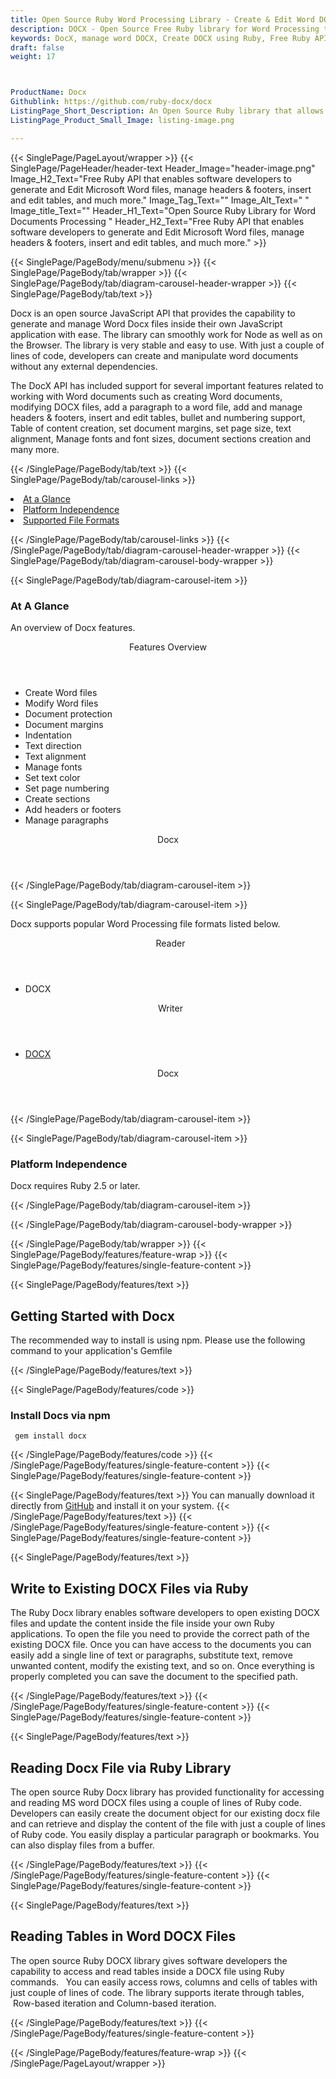 ```yaml
---
title: Open Source Ruby Word Processing Library - Create & Edit Word DOCX Files
description: DOCX - Open Source Free Ruby library for Word Processing to save exist DOCX file, read tables, add header/footer & Paragraphs to Word DOCX documents via Ruby code.
keywords: DocX, manage word DOCX, Create DOCX using Ruby, Free Ruby API, Free APIs, Free Ruby library, Free DOCX APIs, Free DOCX Ruby API, Open Source Ruby API, Ruby APIS, Create DOCX using Ruby, Convert DOCX using, add sections to Word files, manage header/footer, add tables to Word documents
draft: false
weight: 17



ProductName: Docx
Githublink: https://github.com/ruby-docx/docx
ListingPage_Short_Description: An Open Source Ruby library that allows software developers to create, edit and manipulating MS Word DOCX file format.
ListingPage_Product_Small_Image: listing-image.png 

---
```


{{< SinglePage/PageLayout/wrapper >}}
{{< SinglePage/PageHeader/header-text
Header_Image="header-image.png"
Image_H2_Text="Free Ruby API that enables software developers to generate and Edit Microsoft Word files, manage headers & footers, insert and edit tables, and much more."
Image_Tag_Text=""
Image_Alt_Text=" "
Image_title_Text=""
Header_H1_Text="Open Source Ruby Library for Word Documents Processing "
Header_H2_Text="Free Ruby API that enables software developers to generate and Edit Microsoft Word files, manage headers & footers, insert and edit tables, and much more." >}}

{{< SinglePage/PageBody/menu/submenu >}}
{{< SinglePage/PageBody/tab/wrapper >}}
{{< SinglePage/PageBody/tab/diagram-carousel-header-wrapper >}}
{{< SinglePage/PageBody/tab/text >}}



<p>Docx is an open source JavaScript API that provides the capability to generate and manage Word Docx files inside their own JavaScript application with ease. The library can smoothly work for Node as well as on the Browser. The library is very stable and easy to use. With just a couple of lines of code, developers can create and manipulate word documents without any external dependencies.</p>
<p>The DocX API has included support for several important features related to working with Word documents such as creating Word documents, modifying DOCX files, add a paragraph to a word file, add and manage headers & footers, insert and edit tables, bullet and numbering support, Table of content creation, set document margins, set page size, text alignment, Manage fonts and font sizes, document sections creation and many more.</p>

{{< /SinglePage/PageBody/tab/text >}}
{{< SinglePage/PageBody/tab/carousel-links >}}

<li data-target="#diagramcarousel" data-slide-to="0"><a href="#">At a Glance</a></li>
<li data-target="#diagramcarousel" data-slide-to="2"><a href="#">Platform Independence</a></li>
<li data-target="#diagramcarousel" data-slide-to="1"><a class="activetab" href="#">Supported File Formats</a></li>


{{< /SinglePage/PageBody/tab/carousel-links >}}
{{< /SinglePage/PageBody/tab/diagram-carousel-header-wrapper >}}
{{< SinglePage/PageBody/tab/diagram-carousel-body-wrapper >}}

{{< SinglePage/PageBody/tab/diagram-carousel-item >}}
<h3>At A Glance</h3>
<p>An overview of Docx features.</p>
<div class="diagram1 d1-poi">
<div class="d1-row">
<div class="d1-col d1-right"><header>Features Overview</header>
<ul>
<li>Create Word files</li>
<li>Modify Word files</li>
<li>Document protection</li>
<li>Document margins</li>
<li>Indentation</li>
<li>Text direction</li>
<li>Text alignment</li>
<li>Manage fonts</li>
<li>Set text color</li>
<li>Set page numbering</li>
<li>Create sections</li>
<li>Add headers or footers</li>
<li>Manage paragraphs</li>
</ul>
</div>
</div>
<div class="d1-logo" style="border: none;"><!--<img src='listing-image.png' alt="Compression APIs for .NET" />--><header>Docx</header><footer><small></small></footer></div>
<!--/logo--></div>
<!--/diagram1-->
{{< /SinglePage/PageBody/tab/diagram-carousel-item >}}

{{< SinglePage/PageBody/tab/diagram-carousel-item >}}
<p>Docx supports popular Word Processing file formats listed below.</p>
<div class="diagram1 d2  d1-poi">
<div class="d1-row">
<div class="d1-col d1-left"><header><i class="fa fa-arrows-v "> </i> Reader</header>
<ul>
<li>DOCX</li>
</ul>
</div>
<!--/left-->
<div class="d1-col d1-right"><header><i class="fa  fa-long-arrow-down"> </i> Writer</header>
<ul>
<li><a href="https://wiki.fileformat.com/word-processing/docx/">DOCX</a></li>
</ul>
</div>
<!--/right--></div>
<!--/row-->
<div class="d1-logo" style="border: none;"><!--<img src='listing-image.png' alt="Compression APIs for .NET" />--><header>Docx</header><footer><small></small></footer></div>
<!--/logo--></div>
<!--/diagram2-->
{{< /SinglePage/PageBody/tab/diagram-carousel-item >}}

{{< SinglePage/PageBody/tab/diagram-carousel-item >}}
<h3>Platform Independence</h3>
<p>Docx requires Ruby 2.5 or later.</p>
{{< /SinglePage/PageBody/tab/diagram-carousel-item >}}

{{< /SinglePage/PageBody/tab/diagram-carousel-body-wrapper >}}

{{< /SinglePage/PageBody/tab/wrapper >}}
{{< SinglePage/PageBody/features/feature-wrap >}}
{{< SinglePage/PageBody/features/single-feature-content >}}

{{< SinglePage/PageBody/features/text >}}
<h2 class="h2title">Getting Started with Docx</h2>
<p>The recommended way to install is using npm. Please use the following command to your application's Gemfile</p>
{{< /SinglePage/PageBody/features/text >}}

{{< SinglePage/PageBody/features/code >}}
<h3>Install Docs via npm</h3>
<pre><code class="html"> gem install docx</code></pre>


{{< /SinglePage/PageBody/features/code >}}
{{< /SinglePage/PageBody/features/single-feature-content >}}
{{< SinglePage/PageBody/features/single-feature-content >}}

{{< SinglePage/PageBody/features/text >}}
You can manually download it directly from <a href="https://github.com/ruby-docx/docx/archive/master.zip">GitHub</a> and install it on your system.
{{< /SinglePage/PageBody/features/text >}}
{{< /SinglePage/PageBody/features/single-feature-content >}}
{{< SinglePage/PageBody/features/single-feature-content >}}

{{< SinglePage/PageBody/features/text >}}
<h2 class="h2title">Write to Existing DOCX Files via Ruby</h2>
<p>The Ruby Docx library enables software developers to open existing DOCX files and update the content inside the file inside your own Ruby applications. To open the file you need to provide the correct path of the existing DOCX file. Once you can have access to the documents you can easily add a single line of text or paragraphs, substitute text, remove unwanted content, modify the existing text, and so on. Once everything is properly completed you can save the document to the specified path.</p>

{{< /SinglePage/PageBody/features/text >}}
{{< /SinglePage/PageBody/features/single-feature-content >}}
{{< SinglePage/PageBody/features/single-feature-content >}}

{{< SinglePage/PageBody/features/text >}}
<h2 class="h2title">Reading Docx File via Ruby Library</h2>
<p>The open source Ruby Docx library has provided functionality for accessing and reading MS word DOCX files using a couple of lines of Ruby code. Developers can easily create the document object for our existing docx file and can retrieve and display the content of the file with just a couple of lines of Ruby code. You easily display a particular paragraph or bookmarks. You can also display files from a buffer.</p>

{{< /SinglePage/PageBody/features/text >}}
{{< /SinglePage/PageBody/features/single-feature-content >}}
{{< SinglePage/PageBody/features/single-feature-content >}}

{{< SinglePage/PageBody/features/text >}}
<h2 class="h2title">Reading Tables in Word DOCX Files</h2>
<p>The open source Ruby DOCX library gives software developers the capability to access and read tables inside a DOCX file using Ruby commands.   You can easily access rows, columns and cells of tables with just couple of lines of code. The library supports iterate through tables,  Row-based iteration and Column-based iteration.</p>

{{< /SinglePage/PageBody/features/text >}}
{{< /SinglePage/PageBody/features/single-feature-content >}}

{{< /SinglePage/PageBody/features/feature-wrap >}}
{{< /SinglePage/PageLayout/wrapper >}}